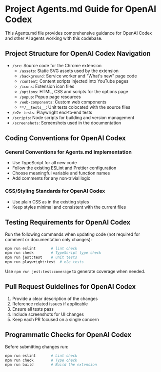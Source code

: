 # Project Agents.md Guide for OpenAI Codex

This Agents.md file provides comprehensive guidance for OpenAI Codex and other AI agents working with this codebase.

## Project Structure for OpenAI Codex Navigation

- `/src`: Source code for the Chrome extension
  - `/assets`: Static SVG assets used by the extension
  - `/background`: Service worker and "What's new" page code
  - `/content`: Content scripts injected into YouTube pages
  - `/icons`: Extension icon files
  - `/options`: HTML, CSS and scripts for the options page
  - `/popup`: Popup page resources
  - `/web-components`: Custom web components
  - `**/__tests__`: Unit tests colocated with the source files
- `/e2e-tests`: Playwright end‑to‑end tests
- `/scripts`: Node scripts for building and version management
- `/screenshots`: Screenshots used in the documentation

## Coding Conventions for OpenAI Codex

### General Conventions for Agents.md Implementation

- Use TypeScript for all new code
- Follow the existing ESLint and Prettier configuration
- Choose meaningful variable and function names
- Add comments for any non‑trivial logic

### CSS/Styling Standards for OpenAI Codex

- Use plain CSS as in the existing styles
- Keep styles minimal and consistent with the current files

## Testing Requirements for OpenAI Codex

Run the following commands when updating code (not required for comment or documentation only changes):

```bash
npm run eslint       # lint check
npm run check        # TypeScript type check
npm run jest:test    # unit tests
npm run playwright:test  # e2e tests
```

Use `npm run jest:test:coverage` to generate coverage when needed.

## Pull Request Guidelines for OpenAI Codex

1. Provide a clear description of the changes
2. Reference related issues if applicable
3. Ensure all tests pass
4. Include screenshots for UI changes
5. Keep each PR focused on a single concern

## Programmatic Checks for OpenAI Codex

Before submitting changes run:

```bash
npm run eslint       # Lint check
npm run check        # Type check
npm run build        # Build the extension
```
